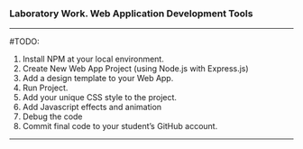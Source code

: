 ### Laboratory Work. Web Application Development Tools
 --------------------------------
#TODO:
1. Install NPM at your local environment.
 2. Create New Web App Project (using Node.js with Express.js)
 3. Add a design template to your Web App.
 4. Run Project.
 5. Add your unique CSS style to the project.
 6. Add Javascript effects and animation
 7. Debug the code
 8. Commit final code to your student’s GitHub account.

 --------------------------------
